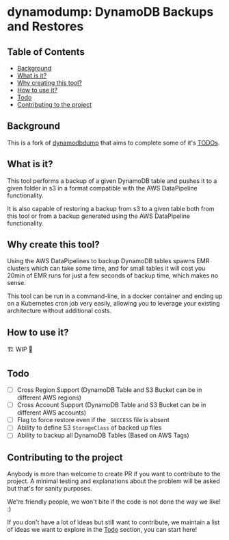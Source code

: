 # dynamodump: DynamoDB Backups and Restores

## Table of Contents

  * [Background](#background)
  * [What is it?](#what-is-it)
  * [Why creating this tool?](#why-creating-this-tool)
  * [How to use it?](#how-to-use-it)
  * [Todo](#todo)
  * [Contributing to the project](#contributing-to-the-project)
  
## Background

This is a fork of [dynamodbdump](https://github.com/VEVO/dynamodbdump) that aims to complete some of 
it's [TODOs](https://github.com/VEVO/dynamodbdump/blob/master/TODO.md).

## What is it?

This tool performs a backup of a given DynamoDB table and pushes it to a given folder in s3
in a format compatible with the AWS DataPipeline functionality.

It is also capable of restoring a backup from s3 to a given table both from
this tool or from a backup generated using the AWS DataPipeline functionality.

## Why create this tool?

Using the AWS DataPipelines to backup DynamoDB tables spawns EMR clusters which
can take some time, and for small tables it will cost you 20min of EMR runs for
just a few seconds of backup time, which makes no sense.

This tool can be run in a command-line, in a docker container and ending up on a
Kubernetes cron job very easily, allowing you to leverage your existing
architecture without additional costs.

## How to use it?

🏗 WIP 🚧

## Todo

- [ ] Cross Region Support (DynamoDB Table and S3 Bucket can be in different AWS regions)
- [ ] Cross Account Support (DynamoDB Table and S3 Bucket can be in different AWS accounts)
- [ ] Flag to force restore even if the `_SUCCESS` file is absent
- [ ] Ability to define S3 `StorageClass` of backed up files
- [ ] Ability to backup all DynamoDB Tables (Based on AWS Tags)

## Contributing to the project

Anybody is more than welcome to create PR if you want to contribute to the project. A minimal testing and explanations about the problem will be asked but that's for sanity purposes.

We're friendly people, we won't bite if the code is not done the way we like! :)

If you don't have a lot of ideas but still want to contribute, we maintain a list of ideas we want to explore in the [Todo](#todo) section, you can start here!
